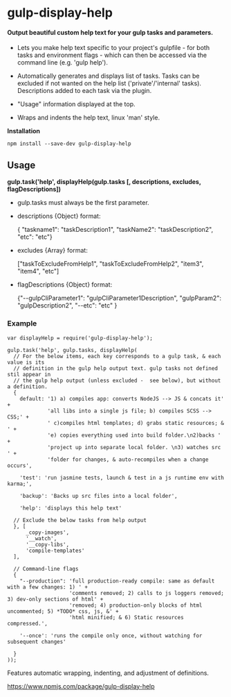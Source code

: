 # gulp-display-help
#### Output beautiful custom help text for your gulp tasks and parameters.

- Lets you make help text specific to your project's gulpfile - for both tasks and environment flags - which can then be accessed via the command line (e.g. 'gulp help').

- Automatically generates and displays list of tasks. Tasks can be excluded if not wanted on the help list ('private'/'internal' tasks). Descriptions added to each task via the plugin.

- "Usage" information displayed at the top.

- Wraps and indents the help text, linux 'man' style.

__Installation__

    npm install --save-dev gulp-display-help


## Usage

__gulp.task('help', displayHelp(gulp.tasks [, descriptions, excludes, flagDescriptions])__
- gulp.tasks must always be the first parameter.
- descriptions {Object} format: 

    { "taskname1": "taskDescription1", "taskName2": "taskDescription2", "etc": "etc"}

- excludes {Array} format: 

    ["taskToExcludeFromHelp1", "taskToExcludeFromHelp2", "item3", "item4", "etc"]

- flagDescriptions {Object} format:

    {"--gulpCliParameter1": "gulpCliParameter1Description", "gulpParam2": "gulpDescription2", "--etc": "etc" }


### Example

    var displayHelp = require('gulp-display-help');

    gulp.task('help', gulp.tasks, displayHelp(
      // For the below items, each key corresponds to a gulp task, & each value is its
      // definition in the gulp help output text. gulp tasks not defined stil appear in
      // the gulp help output (unless excluded -  see below), but without a definition.
      {
        default: '1) a) compiles app: converts NodeJS --> JS & concats it' +
                 'all libs into a single js file; b) compiles SCSS --> CSS;' +
                 ' c)compiles html templates; d) grabs static resources; & ' +
                 'e) copies everything used into build folder.\n2)backs ' +
                 'project up into separate local folder. \n3) watches src ' +
                 'folder for changes, & auto-recompiles when a change occurs',

        'test': 'run jasmine tests, launch & test in a js runtime env with karma;',

        'backup': 'Backs up src files into a local folder',

        'help': 'displays this help text'
    
      // Exclude the below tasks from help output
      }, [ 
          _copy-images',
          '__watch',
          '__copy-libs',
          'compile-templates'
      ],

      // Command-line flags
      {
        "--production": 'full production-ready compile: same as default with a few changes: 1) ' +
                        'comments removed; 2) calls to js loggers removed; 3) dev-only sections of html' +
                        'removed; 4) production-only blocks of html uncommented; 5) *TODO* css, js, &' +
                        'html minified; & 6) Static resources compressed.',

        '--once': 'runs the compile only once, without watching for subsequent changes'

      }
    ));
    

Features automatic wrapping, indenting, and adjustment of definitions.

https://www.npmjs.com/package/gulp-display-help
